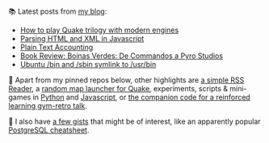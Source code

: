 
📚 Latest posts from <a href="https://blog.kartones.net/">my blog</a>:

<!--START_SECTION:blogposts-->
* [How to play Quake trilogy with modern engines](https:&#x2F;&#x2F;blog.kartones.net&#x2F;post&#x2F;quake-trilogy-modern-engines-how-to&#x2F;)
* [Parsing HTML and XML in Javascript](https:&#x2F;&#x2F;blog.kartones.net&#x2F;post&#x2F;javascript-html-xml-parsing&#x2F;)
* [Plain Text Accounting](https:&#x2F;&#x2F;blog.kartones.net&#x2F;post&#x2F;plain-text-accounting&#x2F;)
* [Book Review: Boinas Verdes: De Commandos a Pyro Studios](https:&#x2F;&#x2F;blog.kartones.net&#x2F;post&#x2F;book-review-boinas-verdes-commandos-pyro-studios&#x2F;)
* [Ubuntu &#x2F;bin and &#x2F;sbin symlink to &#x2F;usr&#x2F;bin](https:&#x2F;&#x2F;blog.kartones.net&#x2F;post&#x2F;ubuntu-bin-sbin-symlink-to-usrbin&#x2F;)
<!--END_SECTION:blogposts-->


📌 Apart from my pinned repos below, other highlights are [a simple RSS Reader](https://github.com/Kartones/pbrr), a [random map launcher for Quake](https://github.com/Kartones/quaddicted-random-map), experiments, scripts & mini-games in [Python](https://github.com/Kartones/python) and [Javascript](https://github.com/Kartones/JSAssorted), or [the companion code for a reinforced learning gym-retro talk](https://github.com/Kartones/mindcamp-x-gym-retro).

📝 I also have [a few gists](https://gist.github.com/Kartones?direction=desc&sort=updated) that might be of interest, like an apparently popular [PostgreSQL cheatsheet](https://gist.github.com/Kartones/dd3ff5ec5ea238d4c546).

